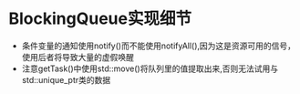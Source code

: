 # BlockingQueue实现细节
- 条件变量的通知使用notify()而不能使用notifyAll(),因为这是资源可用的信号，使用后者将导致大量的虚假唤醒
- 注意getTask()中使用std::move()将队列里的值提取出来,否则无法试用与std::unique_ptr类的数据